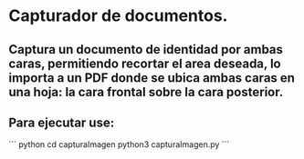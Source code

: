  # Capturador de documentos.
 ## Captura un documento de identidad por ambas caras, permitiendo recortar el area deseada, lo importa a un PDF donde se ubica ambas caras en una hoja: la cara frontal sobre la cara posterior.

 ## Para ejecutar use:

 ´´´ python
cd capturaImagen
python3 capturaImagen.py
 ´´´
